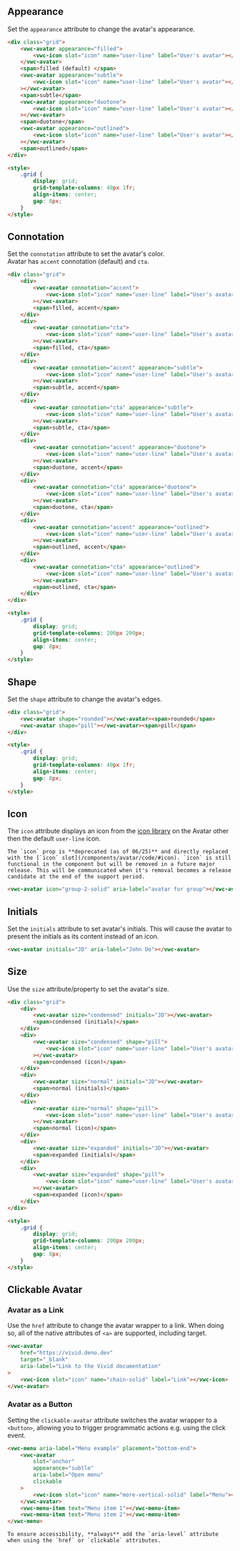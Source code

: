 ## Appearance

Set the `appearance` attribute to change the avatar's appearance.

```html preview
<div class="grid">
	<vwc-avatar appearance="filled">
		<vwc-icon slot="icon" name="user-line" label="User's avatar"></vwc-icon>
	</vwc-avatar>
	<span>filled (default) </span>
	<vwc-avatar appearance="subtle">
		<vwc-icon slot="icon" name="user-line" label="User's avatar"></vwc-icon
	></vwc-avatar>
	<span>subtle</span>
	<vwc-avatar appearance="duotone">
		<vwc-icon slot="icon" name="user-line" label="User's avatar"></vwc-icon
	></vwc-avatar>
	<span>duotone</span>
	<vwc-avatar appearance="outlined">
		<vwc-icon slot="icon" name="user-line" label="User's avatar"></vwc-icon
	></vwc-avatar>
	<span>outlined</span>
</div>

<style>
	.grid {
		display: grid;
		grid-template-columns: 40px 1fr;
		align-items: center;
		gap: 8px;
	}
</style>
```

## Connotation

Set the `connotation` attribute to set the avatar's color.  
Avatar has `accent` connotation (default) and `cta`.

```html preview
<div class="grid">
	<div>
		<vwc-avatar connotation="accent">
			<vwc-icon slot="icon" name="user-line" label="User's avatar"></vwc-icon
		></vwc-avatar>
		<span>filled, accent</span>
	</div>
	<div>
		<vwc-avatar connotation="cta">
			<vwc-icon slot="icon" name="user-line" label="User's avatar"></vwc-icon
		></vwc-avatar>
		<span>filled, cta</span>
	</div>
	<div>
		<vwc-avatar connotation="accent" appearance="subtle">
			<vwc-icon slot="icon" name="user-line" label="User's avatar"></vwc-icon
		></vwc-avatar>
		<span>subtle, accent</span>
	</div>
	<div>
		<vwc-avatar connotation="cta" appearance="subtle">
			<vwc-icon slot="icon" name="user-line" label="User's avatar"></vwc-icon
		></vwc-avatar>
		<span>subtle, cta</span>
	</div>
	<div>
		<vwc-avatar connotation="accent" appearance="duotone">
			<vwc-icon slot="icon" name="user-line" label="User's avatar"></vwc-icon
		></vwc-avatar>
		<span>duotone, accent</span>
	</div>
	<div>
		<vwc-avatar connotation="cta" appearance="duotone">
			<vwc-icon slot="icon" name="user-line" label="User's avatar"></vwc-icon
		></vwc-avatar>
		<span>duotone, cta</span>
	</div>
	<div>
		<vwc-avatar connotation="accent" appearance="outlined">
			<vwc-icon slot="icon" name="user-line" label="User's avatar"></vwc-icon
		></vwc-avatar>
		<span>outlined, accent</span>
	</div>
	<div>
		<vwc-avatar connotation="cta" appearance="outlined">
			<vwc-icon slot="icon" name="user-line" label="User's avatar"></vwc-icon
		></vwc-avatar>
		<span>outlined, cta</span>
	</div>
</div>

<style>
	.grid {
		display: grid;
		grid-template-columns: 200px 200px;
		align-items: center;
		gap: 8px;
	}
</style>
```

## Shape

Set the `shape` attribute to change the avatar's edges.

```html preview
<div class="grid">
	<vwc-avatar shape="rounded"></vwc-avatar><span>rounded</span>
	<vwc-avatar shape="pill"></vwc-avatar><span>pill</span>
</div>

<style>
	.grid {
		display: grid;
		grid-template-columns: 40px 1fr;
		align-items: center;
		gap: 8px;
	}
</style>
```

## Icon

The `icon` attribute displays an icon from the [icon library](/icons/icons-gallery/) on the Avatar other then the default `user-line` icon.

<vwc-note connotation="warning" headline="Deprecated Prop: icon">
	<vwc-icon slot="icon" name="warning-line" label="Warning:"></vwc-icon>

    The `icon` prop is **deprecated (as of 06/25)** and directly replaced with the [`icon` slot](/components/avatar/code/#icon). `icon` is still functional in the component but will be removed in a future major release. This will be communicated when it's removal becomes a release candidate at the end of the support period.

</vwc-note>

```html preview
<vwc-avatar icon="group-2-solid" aria-label="avatar for group"></vwc-avatar>
```

## Initials

Set the `initials` attribute to set avatar's initials. This will cause the avatar to present the initials as its content instead of an icon.

```html preview
<vwc-avatar initials="JD" aria-label="John Do"></vwc-avatar>
```

## Size

Use the `size` attribute/property to set the avatar's size.

```html preview
<div class="grid">
	<div>
		<vwc-avatar size="condensed" initials="JD"></vwc-avatar>
		<span>condensed (initials)</span>
	</div>
	<div>
		<vwc-avatar size="condensed" shape="pill">
			<vwc-icon slot="icon" name="user-line" label="User's avatar"></vwc-icon
		></vwc-avatar>
		<span>condensed (icon)</span>
	</div>
	<div>
		<vwc-avatar size="normal" initials="JD"></vwc-avatar>
		<span>normal (initials)</span>
	</div>
	<div>
		<vwc-avatar size="normal" shape="pill">
			<vwc-icon slot="icon" name="user-line" label="User's avatar"></vwc-icon
		></vwc-avatar>
		<span>normal (icon)</span>
	</div>
	<div>
		<vwc-avatar size="expanded" initials="JD"></vwc-avatar>
		<span>expanded (initials)</span>
	</div>
	<div>
		<vwc-avatar size="expanded" shape="pill">
			<vwc-icon slot="icon" name="user-line" label="User's avatar"></vwc-icon
		></vwc-avatar>
		<span>expanded (icon)</span>
	</div>
</div>

<style>
	.grid {
		display: grid;
		grid-template-columns: 200px 200px;
		align-items: center;
		gap: 8px;
	}
</style>
```

## Clickable Avatar

### Avatar as a Link

Use the `href` attribute to change the avatar wrapper to a link. When doing so, all of the native attributes of `<a>` are supported, including target.

```html preview
<vwc-avatar
	href="https://vivid.deno.dev"
	target="_blank"
	aria-label="Link to the Vivid documentation"
>
	<vwc-icon slot="icon" name="chain-solid" label="Link"></vwc-icon>
</vwc-avatar>
```

### Avatar as a Button

Setting the `clickable-avatar` attribute switches the avatar wrapper to a `<button>`, allowing you to trigger programmatic actions e.g. using the click event.

```html preview 200px
<vwc-menu aria-label="Menu example" placement="bottom-end">
	<vwc-avatar
		slot="anchor"
		appearance="subtle"
		aria-label="Open menu"
		clickable
	>
		<vwc-icon slot="icon" name="more-vertical-solid" label="Menu"></vwc-icon>
	</vwc-avatar>
	<vwc-menu-item text="Menu item 1"></vwc-menu-item>
	<vwc-menu-item text="Menu item 2"></vwc-menu-item>
</vwc-menu>
```

<vwc-note connotation="information" headline="Accessibility Tip">
	<vwc-icon slot="icon" name="accessibility-line"></vwc-icon>

    To ensure accessibility, **always** add the `aria-level` attribute when using the `href` or `clickable` attributes.

</vwc-note>
